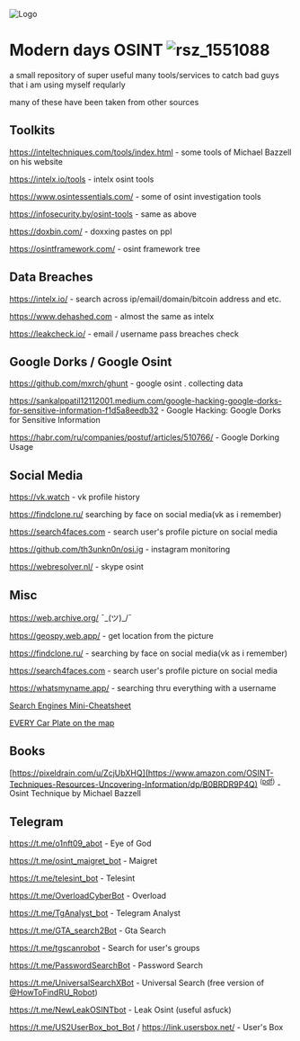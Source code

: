 
![Logo](https://i.pinimg.com/originals/49/f5/38/49f53844e74228707adf8c572b1d3091.gif)



# **Modern days OSINT**  ![rsz_1551088](https://github.com/4ngel6uard/osint-investigation/assets/73615575/a72ecf14-db70-429e-867c-1ffefee6b19a)

a small repository of super useful many tools/services to catch bad guys that i am using myself reqularly 

many of these have been taken from other sources


## Toolkits

https://inteltechniques.com/tools/index.html - some tools of Michael Bazzell on his website 

https://intelx.io/tools - intelx osint tools 

https://www.osintessentials.com/ - some of osint investigation tools 

https://infosecurity.by/osint-tools - same as above

https://doxbin.com/ - doxxing pastes on ppl

https://osintframework.com/ - osint framework tree

## Data Breaches

https://intelx.io/ - search across ip/email/domain/bitcoin address and etc.

https://www.dehashed.com - almost the same as intelx

https://leakcheck.io/ - email / username pass breaches check

## Google Dorks / Google Osint 

https://github.com/mxrch/ghunt - google osint . collecting data 

https://sankalppatil12112001.medium.com/google-hacking-google-dorks-for-sensitive-information-f1d5a8eedb32 - Google Hacking: Google Dorks for Sensitive Information

https://habr.com/ru/companies/postuf/articles/510766/ - Google Dorking Usage 

## Social Media 

https://vk.watch - vk profile history

https://findclone.ru/ searching by face on social media(vk as i remember)

https://search4faces.com - search user's profile picture on social media 

https://github.com/th3unkn0n/osi.ig - instagram monitoring

https://webresolver.nl/ - skype osint

## Misc

https://web.archive.org/   ¯\_(ツ)_/¯

https://geospy.web.app/ - get location from the picture

https://findclone.ru/ - searching by face on social media(vk as i remember)

https://search4faces.com - search user's profile picture on social media 

https://whatsmyname.app/ - searching thru everything with a username

[Search Engines Mini-Cheatsheet](https://github.com/kfvksys/0s1nt/assets/73615575/c1ab28ed-168d-46c3-857d-a09f723c8460)

[EVERY Car Plate on the map](https://github.com/kfvksys/0s1nt/assets/73615575/34a16fe5-6868-4f94-a17b-1c4e9087a88b)

## Books

[https://pixeldrain.com/u/ZcjUbXHQ](https://www.amazon.com/OSINT-Techniques-Resources-Uncovering-Information/dp/B0BRDR9P4Q) <sup>([pdf](https://pixeldrain.com/u/ZcjUbXHQ))</sup> - Osint Technique by Michael Bazzell


## Telegram 
https://t.me/o1nft09_abot - Eye of God 

https://t.me/osint_maigret_bot - Maigret

https://t.me/telesint_bot - Telesint

https://t.me/OverloadCyberBot - Overload

https://t.me/TgAnalyst_bot - Telegram Analyst

https://t.me/GTA_search2Bot - Gta Search

https://t.me/tgscanrobot - Search for user's groups 

https://t.me/PasswordSearchBot - Password Search

https://t.me/UniversalSearchXBot - Universal Search (free version of [@HowToFindRU_Robot](https://t.me/HowToFindRU_Robot))

https://t.me/NewLeakOSINTbot - Leak Osint (useful asfuck)

https://t.me/US2UserBox_bot_Bot / https://link.usersbox.net/ - User's Box 





